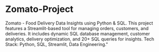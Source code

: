 # Zomato-Project
Zomato - Food Delivery Data Insights using Python &amp; SQL. This project features a Streamlit-based tool for managing orders, customers, and deliveries. It includes dynamic SQL database management, customer analytics, delivery optimization, and 20+ SQL queries for insights. Tech Stack: Python, SQL, Streamlit, Data Engineering."
